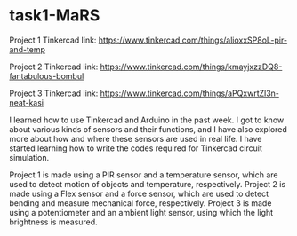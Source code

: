 # task1-MaRS

Project 1 Tinkercad link:
https://www.tinkercad.com/things/alioxxSP8oL-pir-and-temp

Project 2 Tinkercad link:
https://www.tinkercad.com/things/kmayjxzzDQ8-fantabulous-bombul

Project 3 Tinkercad link:
https://www.tinkercad.com/things/aPQxwrtZl3n-neat-kasi

I learned how to use Tinkercad and Arduino in the past week. I got to know about various kinds of sensors and their functions, and I have also explored more about how and where these sensors are used in real life. I have started learning how to write the codes required for Tinkercad circuit simulation.

Project 1 is made using a PIR sensor and a temperature sensor, which are used to detect motion of objects and temperature, respectively.
Project 2 is made using a Flex sensor and a force sensor, which are used to detect bending and measure mechanical force, respectively.
Project 3 is made using a potentiometer and an ambient light sensor, using which the light brightness is measured.
